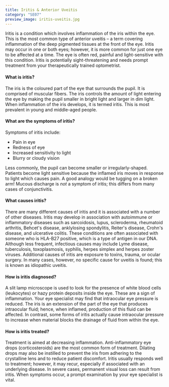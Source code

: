 ```yaml
---
title: Iritis & Anterior Uveitis
category: "SE07"
preview_image: iritis-uveitis.jpg
---
```


<div class="employee-heading">
<p>Iritis is a condition which involves inflammation of the iris within the eye. This is the most common type of anterior uveitis – a term covering inflammation of the deep pigmented tissues at the front of the eye. Iritis may occur in one or both eyes; however, it is more common for just one eye to be affected at a time. The eye is often red, painful and light-sensitive with this condition. Iritis is potentially sight-threatening and needs prompt treatment from your therapeutically trained optometrist.</p>
</div>

#### What is iritis?

The iris is the coloured part of the eye that surrounds the pupil. It is comprised of muscular fibers. The iris controls the amount of light entering the eye by making the pupil smaller in bright light and larger in dim light. When inflammation of the iris develops, it is termed iritis. This is most prevalent in young and middle-aged people.

#### What are the symptoms of iritis?

Symptoms of iritis include:

- Pain in eye
- Redness of eye
- Increased sensitivity to light
- Blurry or cloudy vision

Less commonly, the pupil can become smaller or irregularly-shaped. Patients become light sensitive because the inflamed iris moves in response to light which causes pain. A good analogy would be tugging on a broken arm! Mucous discharge is <i>not</i> a symptom of iritis; this differs from many cases of conjunctivitis.

#### What causes iritis?

There are many different causes of iritis and it is associated with a number of other diseases. Iritis may develop in association with autoimmune or inflammatory diseases such as sarcoidosis, lupus, scleroderma, rheumatoid arthritis, Behcet's disease, anklylosing spondylitis, Reiter's disease, Crohn's disease, and ulcerative colitis. These conditions are often associated with someone who is HLA-B27 positive, which is a type of antigen in our DNA. Although less frequent, infectious causes may include Lyme disease, tuberculosis, toxoplasmosis, syphilis, herpes simplex and herpes zoster viruses. Additional causes of iritis are exposure to toxins, trauma, or ocular surgery. In many cases, however, no specific cause for uveitis is found; this is known as idiopathic uveitis.

#### How is iritis diagnosed?

A slit lamp microscope is used to look for the presence of white blood cells (leukocytes) or hazy protein deposits inside the eye. These are a sign of inflammation. Your eye specialist may find that intraocular eye pressure is reduced. The iris is an extension of the part of the eye that produces intraocular fluid; hence, when inflamed, production of this fluid can be affected. In contrast, some forms of iritis actually cause intraocular pressure to increase when material blocks the drainage of fluid from within the eye.

#### How is iritis treated?

Treatment is aimed at decreasing inflammation. Anti-inflammatory eye drops (corticosteroids) are the most common form of treatment. Dilating drops may also be instilled to prevent the iris from adhering to the crystalline lens and to reduce patient discomfort. Iritis usually responds well to treatment; however, it may recur, especially if associated with an underlying disease. In severe cases, permanent visual loss can result from iritis. When symptoms occur, a prompt examination by your eye specialist is vital.
